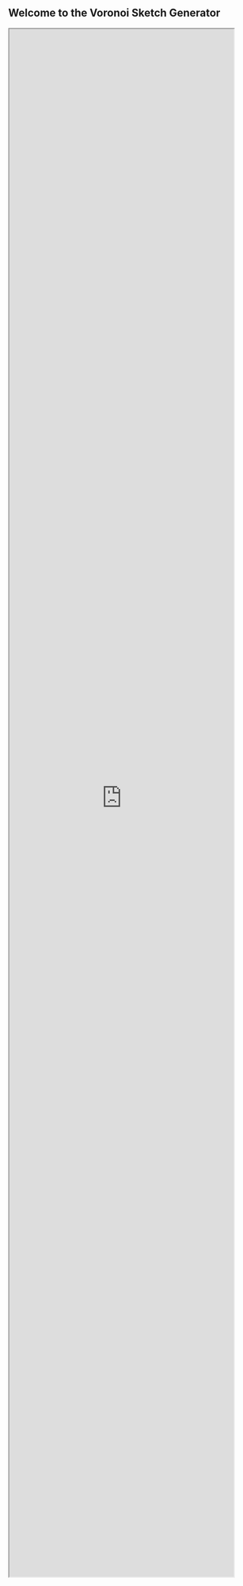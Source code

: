 ## Welcome to the Voronoi Sketch Generator

<iframe src="https://raw.githubusercontent.com/hanskellner/Fusion360Voronoi/master/Voronoi.html" style="width: 90%; height: 80%"></iframe>
